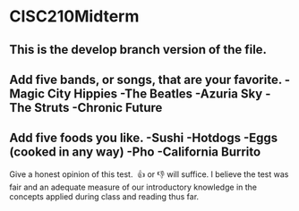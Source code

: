 # CISC210Midterm
## This is the develop branch version of the file.
Add five bands, or songs, that are your favorite.
-Magic City Hippies
-The Beatles
-Azuria Sky
-The Struts
-Chronic Future
----
Add five foods you like.
-Sushi
-Hotdogs
-Eggs (cooked in any way)
-Pho
-California Burrito
----
Give a honest opinion of this test.  👍 or 👎 will suffice.
I believe the test was fair and an adequate measure of our introductory knowledge in the concepts applied during class and reading thus far.